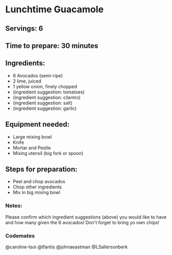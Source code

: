 # Lunchtime Guacamole

## Servings: 6

## Time to prepare: 30 minutes

## Ingredients:
- 6 Avocados (semi-ripe)
- 2 lime, juiced
- 1 yellow onion, finely chopped
- (ingredient suggestion: tomatoes)
- (ingredient suggestion: cilantro)
- (ingredient suggestion: salt)
- (ingredient suggestion: garlic)

## Equipment needed:
- Large mixing bowl
- Knife
- Mortar and Pestle
- Mixing utensil (big fork or spoon)

## Steps for preparation:
- Peel and chop avocados
- Chop other ingredients
- Mix in big mixing bowl


### Notes:
Please confirm which ingredient suggestions (above) you would like to have and how many given the 6 avocados! 
Don't forget to bring yo own chips!


### Codemates #
@caroline-tsoi
@tfantis
@johnaeastman 
@LSallersonberk
